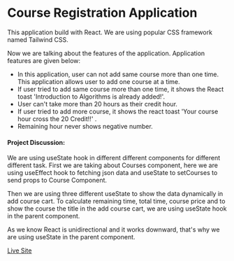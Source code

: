 # Course Registration Application

This application build with React. We are using popular CSS framework named Tailwind CSS.

Now we are talking about the features of the application. Application features are given below:

- In this application, user can not add same course more than one time. This application allows user to add one course at a time.
- If user tried to add same course more than one time, it shows the React toast 'Introduction to Algorithms is already added!'.
- User can't take more than 20 hours as their credit hour.
- If user tried to add more course, it shows the react toast 'Your course hour cross the 20 Credit!!' .
- Remaining hour never shows negative number.

#### Project Discussion:

We are using useState hook in different different components for different different task. First we are taking about Courses component, here we are using useEffect hook to fetching json data and useState to setCourses to send props to Course Component.

Then we are using three different useState to show the data dynamically in add course cart. To calculate remaining time, total time, course price and to show the course the title in the add course cart, we are using useState hook in the parent component.

As we know React is unidirectional and it works downward, that's why we are using useState in the parent component.

[Live Site]('')
